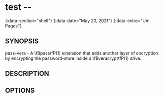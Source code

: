 # test --
{:data-section="shell"}
{:data-date="May 23, 2021"}
{:data-extra="Um Pages"}

## SYNOPSIS

pass-vera \- A \fBpass\fP(1) extension that adds another layer of encryption
by encrypting the password-store inside a \fBveracrypt\fP(1) drive.

## DESCRIPTION


## OPTIONS
